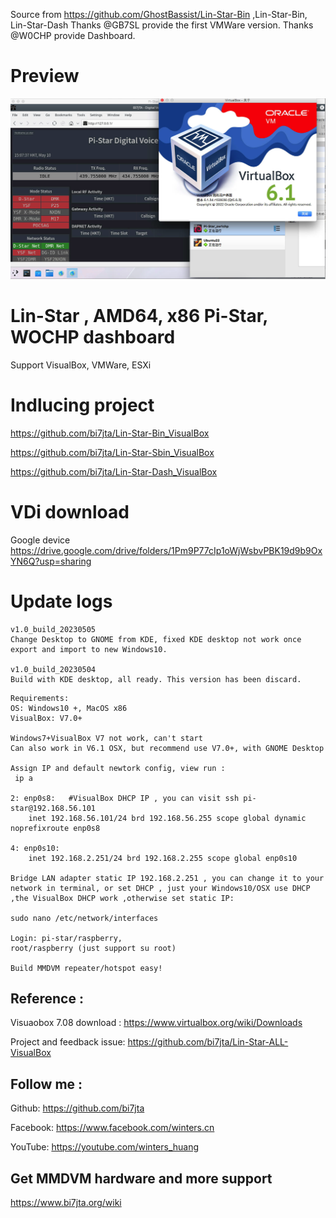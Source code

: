Source from https://github.com/GhostBassist/Lin-Star-Bin ,Lin-Star-Bin, Lin-Star-Dash
  Thanks @GB7SL provide the first VMWare version.
  Thanks @W0CHP provide Dashboard.

# Preview

![image](https://github.com/bi7jta/Lin-Star-ALL-VisualBox/blob/main/screenshots/Pi-Star-Debian11-in-Visualbox6.png)

# Lin-Star , AMD64, x86 Pi-Star, WOCHP dashboard
Support VisualBox, VMWare, ESXi

# Indlucing project
https://github.com/bi7jta/Lin-Star-Bin_VisualBox

https://github.com/bi7jta/Lin-Star-Sbin_VisualBox

https://github.com/bi7jta/Lin-Star-Dash_VisualBox

# VDi download
Google device https://drive.google.com/drive/folders/1Pm9P77cIp1oWjWsbvPBK19d9b9OxYN6Q?usp=sharing

# Update logs
````
v1.0_build_20230505
Change Desktop to GNOME from KDE, fixed KDE desktop not work once export and import to new Windows10.

v1.0_build_20230504
Build with KDE desktop, all ready. This version has been discard.
````

````
Requirements:
OS: Windows10 +, MacOS x86
VisualBox: V7.0+  

Windows7+VisualBox V7 not work, can't start 
Can also work in V6.1 OSX, but recommend use V7.0+, with GNOME Desktop 

Assign IP and default newtork config, view run :
 ip a

2: enp0s8:   #VisualBox DHCP IP , you can visit ssh pi-star@192.168.56.101  
    inet 192.168.56.101/24 brd 192.168.56.255 scope global dynamic noprefixroute enp0s8

4: enp0s10:   
    inet 192.168.2.251/24 brd 192.168.2.255 scope global enp0s10 

Bridge LAN adapter static IP 192.168.2.251 , you can change it to your network in terminal, or set DHCP , just your Windows10/OSX use DHCP ,the VisualBox DHCP work ,otherwise set static IP:

sudo nano /etc/network/interfaces

Login: pi-star/raspberry,
root/raspberry (just support su root)

Build MMDVM repeater/hotspot easy!
````

## Reference :
Visuaobox 7.08 download : https://www.virtualbox.org/wiki/Downloads

Project and feedback issue: https://github.com/bi7jta/Lin-Star-ALL-VisualBox
## Follow me :
Github:  https://github.com/bi7jta

Facebook: https://www.facebook.com/winters.cn

YouTube: https://youtube.com/winters_huang

## Get MMDVM hardware and more support
https://www.bi7jta.org/wiki



